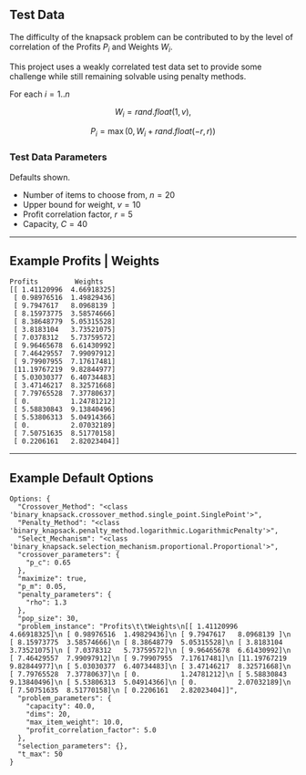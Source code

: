 
## Test Data

The difficulty of the knapsack problem can be contributed to by the level of correlation of the Profits $P_i$ and Weights $W_i$.

This project uses a weakly correlated test data set to provide some challenge while still remaining solvable using penalty methods.

For each $i=1..n$

$$W_i = rand.float(1, v),$$

$$P_i = \max(0, W_i + rand.float(-r, r))$$

### Test Data Parameters

Defaults shown.

* Number of items to choose from, $n = 20$
* Upper bound for weight, $v = 10$
* Profit correlation factor, $r = 5$
* Capacity, $C = 40$

----

## Example Profits | Weights

```
Profits         Weights
[[ 1.41120996  4.66918325]
 [ 0.98976516  1.49829436]
 [ 9.7947617   8.0968139 ]
 [ 8.15973775  3.58574666]
 [ 8.38648779  5.05315528]
 [ 3.8183104   3.73521075]
 [ 7.0378312   5.73759572]
 [ 9.96465678  6.61430992]
 [ 7.46429557  7.99097912]
 [ 9.79907955  7.17617481]
 [11.19767219  9.82844977]
 [ 5.03030377  6.40734483]
 [ 3.47146217  8.32571668]
 [ 7.79765528  7.37780637]
 [ 0.          1.24781212]
 [ 5.58830843  9.13840496]
 [ 5.53806313  5.04914366]
 [ 0.          2.07032189]
 [ 7.50751635  8.51770158]
 [ 0.2206161   2.82023404]]
```

----

## Example Default Options

```
Options: {
  "Crossover_Method": "<class 'binary_knapsack.crossover_method.single_point.SinglePoint'>",
  "Penalty_Method": "<class 'binary_knapsack.penalty_method.logarithmic.LogarithmicPenalty'>",
  "Select_Mechanism": "<class 'binary_knapsack.selection_mechanism.proportional.Proportional'>",
  "crossover_parameters": {
    "p_c": 0.65
  },
  "maximize": true,
  "p_m": 0.05,
  "penalty_parameters": {
    "rho": 1.3
  },
  "pop_size": 30,
  "problem_instance": "Profits\t\tWeights\n[[ 1.41120996  4.66918325]\n [ 0.98976516  1.49829436]\n [ 9.7947617   8.0968139 ]\n [ 8.15973775  3.58574666]\n [ 8.38648779  5.05315528]\n [ 3.8183104   3.73521075]\n [ 7.0378312   5.73759572]\n [ 9.96465678  6.61430992]\n [ 7.46429557  7.99097912]\n [ 9.79907955  7.17617481]\n [11.19767219  9.82844977]\n [ 5.03030377  6.40734483]\n [ 3.47146217  8.32571668]\n [ 7.79765528  7.37780637]\n [ 0.          1.24781212]\n [ 5.58830843  9.13840496]\n [ 5.53806313  5.04914366]\n [ 0.          2.07032189]\n [ 7.50751635  8.51770158]\n [ 0.2206161   2.82023404]]",
  "problem_parameters": {
    "capacity": 40.0,
    "dims": 20,
    "max_item_weight": 10.0,
    "profit_correlation_factor": 5.0
  },
  "selection_parameters": {},
  "t_max": 50
}
```
